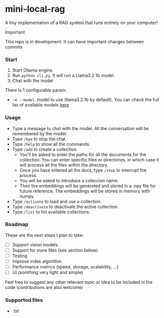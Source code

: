 # mini-local-rag

A tiny implementation of a RAG system that runs entirely on your computer!

> [!IMPORTANT]  
> This repo is in development. It can have important changes between commits

### Start

1. Start Ollama engine.
2. Run `python cli.py`. It will run a Llama3.2:1b model.
3. Chat with the model

There is 1 configurable param: <br>
* `-m --model`: model to use (llama3.2:1b by default). You can check the full list of available models [here](https://ollama.com/library)


### Usage
* Type a message to chat with the model. All the conversation will be remembered by the model.
* Type `/bye` to stop the chat.
* Type `/help` to show all the commands.
* Type `/add` to create a collection.
    * You'll be asked to enter the paths for all the documents for the collection. You can enter specific files or directories, in which case it will process all the files within the directory.
    * Once you have entered all the docs, type `/stop` to interrupt the process.
    * You will be asked to introduce a coleccion name.
    * Then the embeddings will be generated and stored in a .npy file for future reference. The embeddings will be stored in memory with numpy.
* Type `/activate` to load and use a collection.
* Type `/deactivate` to deactivate the active collection.
* Type `/list` to list available collections.


### Roadmap
These are the next steps I plan to take:

- [ ] Support vision models
- [ ] Support for more files (see section below)
- [ ] Testing
- [ ] Improve index algorithm
- [ ] Performance metrics (speed, storage, scalability, ...)
- [ ] UI (somthing very light and simple)

Feel free to suggest any other relevant topic or idea to be included in the code (contributions are also welcome)


### Supported files

* .txt